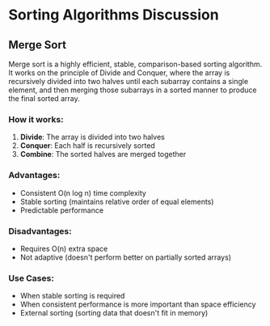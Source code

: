 # Sorting Algorithms Discussion

## Merge Sort
Merge sort is a highly efficient, stable, comparison-based sorting algorithm. It works on the principle of Divide and Conquer, where the array is recursively divided into two halves until each subarray contains a single element, and then merging those subarrays in a sorted manner to produce the final sorted array.

### How it works:
1. **Divide**: The array is divided into two halves
2. **Conquer**: Each half is recursively sorted
3. **Combine**: The sorted halves are merged together

### Advantages:
- Consistent O(n log n) time complexity
- Stable sorting (maintains relative order of equal elements)
- Predictable performance

### Disadvantages:
- Requires O(n) extra space
- Not adaptive (doesn't perform better on partially sorted arrays)

### Use Cases:
- When stable sorting is required
- When consistent performance is more important than space efficiency
- External sorting (sorting data that doesn't fit in memory)